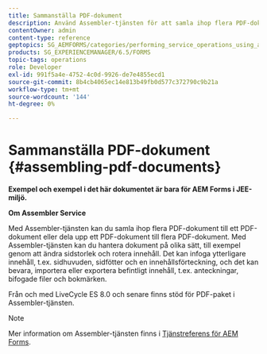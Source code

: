 ```yaml
---
title: Sammanställa PDF-dokument
description: Använd Assembler-tjänsten för att samla ihop flera PDF-dokument till ett PDF-dokument eller dela upp ett PDF-dokument till flera PDF-dokument.
contentOwner: admin
content-type: reference
geptopics: SG_AEMFORMS/categories/performing_service_operations_using_apis
products: SG_EXPERIENCEMANAGER/6.5/FORMS
topic-tags: operations
role: Developer
exl-id: 991f5a4e-4752-4c0d-9926-de7e4855ecd1
source-git-commit: 8b4cb4065ec14e813b49fb0d577c372790c9b21a
workflow-type: tm+mt
source-wordcount: '144'
ht-degree: 0%

---
```


# Sammanställa PDF-dokument {#assembling-pdf-documents}

**Exempel och exempel i det här dokumentet är bara för AEM Forms i JEE-miljö.**

**Om Assembler Service**

Med Assembler-tjänsten kan du samla ihop flera PDF-dokument till ett PDF-dokument eller dela upp ett PDF-dokument till flera PDF-dokument. Med Assembler-tjänsten kan du hantera dokument på olika sätt, till exempel genom att ändra sidstorlek och rotera innehåll. Det kan infoga ytterligare innehåll, t.ex. sidhuvuden, sidfötter och en innehållsförteckning, och det kan bevara, importera eller exportera befintligt innehåll, t.ex. anteckningar, bifogade filer och bokmärken.

Från och med LiveCycle ES 8.0 och senare finns stöd för PDF-paket i Assembler-tjänsten.

>[!NOTE]
>
>Mer information om Assembler-tjänsten finns i [Tjänstreferens för AEM Forms](https://www.adobe.com/go/learn_aemforms_services_63).
